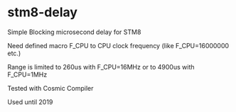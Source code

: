 # stm8-delay
Simple Blocking microsecond delay for STM8

Need defined macro F_CPU to CPU clock frequency (like F_CPU=16000000 etc.)

Range is limited to 260us with F_CPU=16MHz or to 4900us with F_CPU=1MHz

Tested with Cosmic Compiler

Used until 2019
